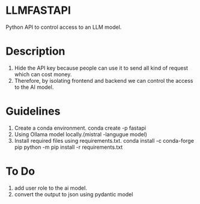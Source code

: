 # LLMFASTAPI
Python API to control access to an LLM model.

# Description
1. Hide the API key because people can use it to send all kind of request which can cost money.
2. Therefore, by isolating frontend and backend we can control the access to the AI model.

# Guidelines
1. Create a conda environment.
    conda create -p fastapi
2. Using Ollama model locally.(mistral -langugue model)
3. Install required files using requirements.txt.
    conda install -c conda-forge pip
    python -m pip install -r requirements.txt

# To Do
1. add user role to the ai model.
2. convert the output to json using pydantic model

